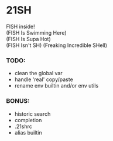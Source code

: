 # 21SH #

FISH inside!  
(FISH Is Swimming Here)  
(FISH Is Supa Hot)  
(FISH Isn't SH)
(Freaking Incredible SHell)

### TODO: ###

* clean the global var
* handle 'real' copy/paste
* rename env builtin and/or env utils

### BONUS: ###

* historic search
* completion
* .21shrc
* alias builtin
